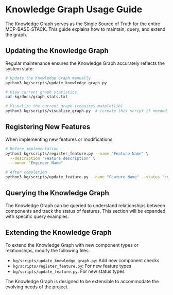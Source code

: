 # Knowledge Graph Usage Guide

The Knowledge Graph serves as the Single Source of Truth for the entire MCP-BASE-STACK. This guide explains how to maintain, query, and extend the graph.

## Updating the Knowledge Graph

Regular maintenance ensures the Knowledge Graph accurately reflects the system state:

```bash
# Update the Knowledge Graph manually
python3 kg/scripts/update_knowledge_graph.py

# View current graph statistics
cat kg/docs/graph_stats.txt

# Visualize the current graph (requires matplotlib)
python3 kg/scripts/visualize_graph.py  # (create this script if needed)
```

## Registering New Features

When implementing new features or modifications:

```bash
# Before implementation
python3 kg/scripts/register_feature.py --name "Feature Name" \
  --description "Feature description" \
  --owner "Engineer Name"

# After completion
python3 kg/scripts/update_feature.py --name "Feature Name" --status "completed"
```

## Querying the Knowledge Graph

The Knowledge Graph can be queried to understand relationships between components and track the status of features. This section will be expanded with specific query examples.

## Extending the Knowledge Graph

To extend the Knowledge Graph with new component types or relationships, modify the following files:
- `kg/scripts/update_knowledge_graph.py`: Add new component checks
- `kg/scripts/register_feature.py`: For new feature types
- `kg/scripts/update_feature.py`: For new status types

The Knowledge Graph is designed to be extensible to accommodate the evolving needs of the project.